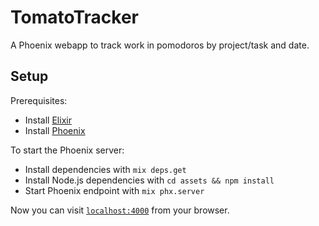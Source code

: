 # TomatoTracker

A Phoenix webapp to track work in pomodoros by project/task and date.

## Setup

Prerequisites:

 * Install [Elixir](https://elixir-lang.org/install.html)
 * Install [Phoenix](https://hexdocs.pm/phoenix/installation.html)

To start the Phoenix server:

  * Install dependencies with `mix deps.get`
  * Install Node.js dependencies with `cd assets && npm install`
  * Start Phoenix endpoint with `mix phx.server`

Now you can visit [`localhost:4000`](http://localhost:4000) from your browser.
